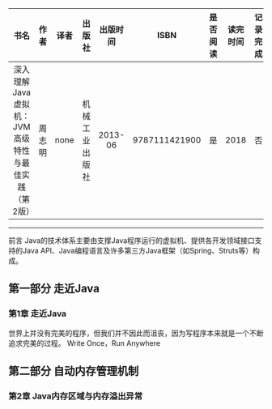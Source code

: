
|书名|作者|译者|出版社|出版时间|ISBN|是否阅读|读完时间|记录完成|推荐指数|
| :-: | :-: | :-: | :-: | :-: | :-: | :-: | :-: | :-: | :-: |
|深入理解Java虚拟机：JVM高级特性与最佳实践（第2版）|周志明|none|机械工业出版社|2013-06|9787111421900|是|2018|否|5|

---

前言
Java的技术体系主要由支撑Java程序运行的虚拟机、提供各开发领域接口支持的Java API、Java编程语言及许多第三方Java框架（如Spring、Struts等）构成。

## 第一部分 走近Java

### 第1章 走近Java
世界上并没有完美的程序，但我们并不因此而沮丧，因为写程序本来就是一个不断追求完美的过程。
Write Once，Run Anywhere

## 第二部分 自动内存管理机制

### 第2章 Java内存区域与内存溢出异常




